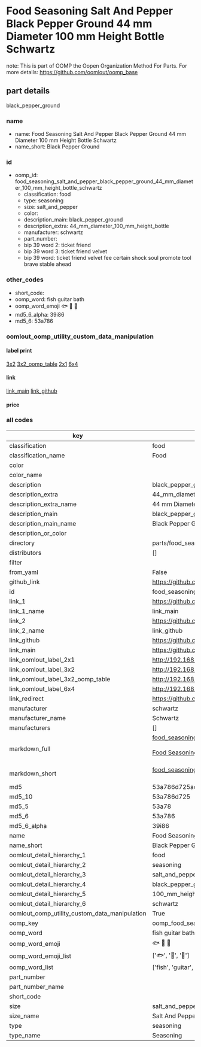 # Food Seasoning Salt And Pepper Black Pepper Ground 44 mm Diameter 100 mm Height Bottle Schwartz  

note: This is part of OOMP the Oopen Organization Method For Parts. For more details: https://github.com/oomlout/oomp_base

##  part details
  



black_pepper_ground



### name
* name: Food Seasoning Salt And Pepper Black Pepper Ground 44 mm Diameter 100 mm Height Bottle Schwartz
* name_short: Black Pepper Ground
### id
* oomp_id: food_seasoning_salt_and_pepper_black_pepper_ground_44_mm_diameter_100_mm_height_bottle_schwartz
  * classification: food
  * type: seasoning
  * size: salt_and_pepper
  * color: 
  * description_main: black_pepper_ground
  * description_extra: 44_mm_diameter_100_mm_height_bottle
  * manufacturer: schwartz
  * part_number: 
  * bip 39 word 2: ticket friend
  * bip 39 word 3: ticket friend velvet
  * bip 39 word: ticket friend velvet fee certain shock soul promote tool brave stable ahead

### other_codes
* short_code: 
* oomp_word: fish guitar bath
* oomp_word_emoji :fish: :guitar: :bath:
* md5_6_alpha: 39i86
* md5_6: 53a786






### oomlout_oomp_utility_custom_data_manipulation
#### label print
[3x2](http://192.168.1.245:1112/?label=oomp%2039i86)
[3x2_oomp_table](http://192.168.1.108:1112/?label=oomp%2039i86)
[2x1](http://192.168.1.242:1112/?label=oomp%2039i86)
[6x4](http://192.168.1.55:1112/?label=oomp%2039i86)    

#### link

[link_main](https://github.com/oomlout/oomlout_oomp_version_1_messy/tree/main/parts/food_seasoning_salt_and_pepper_black_pepper_ground_44_mm_diameter_100_mm_height_bottle_schwartz) [link_github](https://github.com/oomlout/oomlout_oomp_version_1_messy/tree/main/parts/food_seasoning_salt_and_pepper_black_pepper_ground_44_mm_diameter_100_mm_height_bottle_schwartz)                             

#### price







### all codes 
| key | value |  
| --- | --- |  
| classification | food |  
| classification_name | Food |  
| color |  |  
| color_name |  |  
| description | black_pepper_ground |  
| description_extra | 44_mm_diameter_100_mm_height_bottle |  
| description_extra_name | 44 mm Diameter 100 mm Height Bottle |  
| description_main | black_pepper_ground |  
| description_main_name | Black Pepper Ground |  
| description_or_color |   |  
| directory | parts/food_seasoning_salt_and_pepper_black_pepper_ground_44_mm_diameter_100_mm_height_bottle_schwartz |  
| distributors | [] |  
| filter |  |  
| from_yaml | False |  
| github_link | https://github.com/oomlout/oomlout_oomp_part_src/tree/main/parts/food_seasoning_salt_and_pepper_black_pepper_ground_44_mm_diameter_100_mm_height_bottle_schwartz |  
| id | food_seasoning_salt_and_pepper_black_pepper_ground_44_mm_diameter_100_mm_height_bottle_schwartz |  
| link_1 | https://github.com/oomlout/oomlout_oomp_version_1_messy/tree/main/parts/food_seasoning_salt_and_pepper_black_pepper_ground_44_mm_diameter_100_mm_height_bottle_schwartz |  
| link_1_name | link_main |  
| link_2 | https://github.com/oomlout/oomlout_oomp_version_1_messy/tree/main/parts/food_seasoning_salt_and_pepper_black_pepper_ground_44_mm_diameter_100_mm_height_bottle_schwartz |  
| link_2_name | link_github |  
| link_github | https://github.com/oomlout/oomlout_oomp_version_1_messy/tree/main/parts/food_seasoning_salt_and_pepper_black_pepper_ground_44_mm_diameter_100_mm_height_bottle_schwartz |  
| link_main | https://github.com/oomlout/oomlout_oomp_version_1_messy/tree/main/parts/food_seasoning_salt_and_pepper_black_pepper_ground_44_mm_diameter_100_mm_height_bottle_schwartz |  
| link_oomlout_label_2x1 | http://192.168.1.242:1112/?label=oomp%2039i86 |  
| link_oomlout_label_3x2 | http://192.168.1.245:1112/?label=oomp%2039i86 |  
| link_oomlout_label_3x2_oomp_table | http://192.168.1.108:1112/?label=oomp%2039i86 |  
| link_oomlout_label_6x4 | http://192.168.1.55:1112/?label=oomp%2039i86 |  
| link_redirect | https://github.com/oomlout/oomlout_oomp_version_1_messy/tree/main/parts/food_seasoning_salt_and_pepper_black_pepper_ground_44_mm_diameter_100_mm_height_bottle_schwartz |  
| manufacturer | schwartz |  
| manufacturer_name | Schwartz |  
| manufacturers | [] |  
| markdown_full | [food_seasoning_salt_and_pepper_black_pepper_ground_44_mm_diameter_100_mm_height_bottle_schwartz](none)<br>[](none)<br>[Food Seasoning Salt And Pepper Black Pepper Ground 44 Mm Diameter 100 Mm Height Bottle Schwartz](none)<br><br> |  
| markdown_short | [food_seasoning_salt_and_pepper_black_pepper_ground_44_mm_diameter_100_mm_height_bottle_schwartz](none)<br><br> |  
| md5 | 53a786d725ac39f71912d549e4173f0d |  
| md5_10 | 53a786d725 |  
| md5_5 | 53a78 |  
| md5_6 | 53a786 |  
| md5_6_alpha | 39i86 |  
| name | Food Seasoning Salt And Pepper Black Pepper Ground 44 mm Diameter 100 mm Height Bottle Schwartz |  
| name_short | Black Pepper Ground |  
| oomlout_detail_hierarchy_1 | food |  
| oomlout_detail_hierarchy_2 | seasoning |  
| oomlout_detail_hierarchy_3 | salt_and_pepper |  
| oomlout_detail_hierarchy_4 | black_pepper_ground |  
| oomlout_detail_hierarchy_5 | 100_mm_height |  
| oomlout_detail_hierarchy_6 | schwartz |  
| oomlout_oomp_utility_custom_data_manipulation | True |  
| oomp_key | oomp_food_seasoning_salt_and_pepper_black_pepper_ground_44_mm_diameter_100_mm_height_bottle_schwartz |  
| oomp_word | fish guitar bath |  
| oomp_word_emoji | :fish: :guitar: :bath: |  
| oomp_word_emoji_list | [':fish:', ':guitar:', ':bath:'] |  
| oomp_word_list | ['fish', 'guitar', 'bath'] |  
| part_number |  |  
| part_number_name |  |  
| short_code |  |  
| size | salt_and_pepper |  
| size_name | Salt And Pepper |  
| type | seasoning |  
| type_name | Seasoning |  
